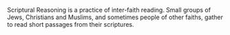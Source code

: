 Scriptural Reasoning is a practice of inter-faith reading.  Small groups of Jews, Christians and Muslims, and sometimes people of other faiths, gather to read short passages from their scriptures.
